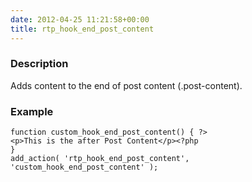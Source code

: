 ```yaml
---
date: 2012-04-25 11:21:58+00:00
title: rtp_hook_end_post_content
---
```


### Description


Adds content to the end of post content (.post-content).


### Example



    
    function custom_hook_end_post_content() { ?>
    <p>This is the after Post Content</p><?php
    }
    add_action( 'rtp_hook_end_post_content', 'custom_hook_end_post_content' );
